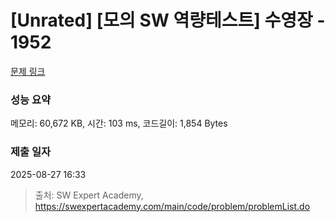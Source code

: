 # [Unrated] [모의 SW 역량테스트] 수영장 - 1952 

[문제 링크](https://swexpertacademy.com/main/code/problem/problemDetail.do?contestProbId=AV5PpFQaAQMDFAUq) 

### 성능 요약

메모리: 60,672 KB, 시간: 103 ms, 코드길이: 1,854 Bytes

### 제출 일자

2025-08-27 16:33



> 출처: SW Expert Academy, https://swexpertacademy.com/main/code/problem/problemList.do